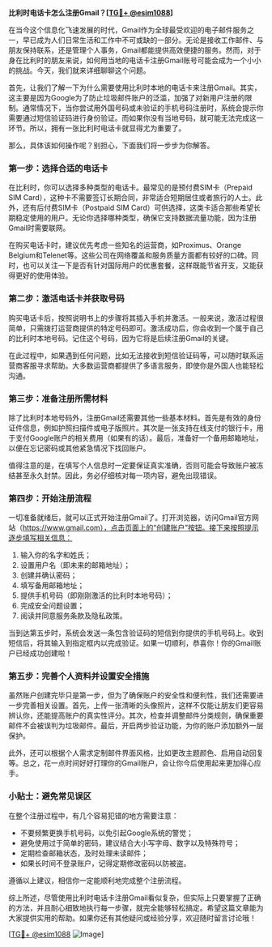 **比利时电话卡怎么注册Gmail？[[TG💪+ @esim1088](https://t.me/s/esim1088)]**

在当今这个信息化飞速发展的时代，Gmail作为全球最受欢迎的电子邮件服务之一，早已成为人们日常生活和工作中不可或缺的一部分。无论是接收工作邮件、与朋友保持联系，还是管理个人事务，Gmail都能提供高效便捷的服务。然而，对于身在比利时的朋友来说，如何用当地的电话卡注册Gmail账号可能会成为一个小小的挑战。今天，我们就来详细聊聊这个问题。

首先，让我们了解一下为什么需要使用比利时本地的电话卡来注册Gmail。其实，这主要是因为Google为了防止垃圾邮件账户的泛滥，加强了对新用户注册的限制。通常情况下，当你尝试用外国号码或未验证的手机号码注册时，系统会提示你需要通过短信验证码进行身份验证。而如果你没有当地号码，就可能无法完成这一环节。所以，拥有一张比利时电话卡就显得尤为重要了。

那么，具体该如何操作呢？别担心，下面我们将一步步为你解答。

### 第一步：选择合适的电话卡

在比利时，你可以选择多种类型的电话卡。最常见的是预付费SIM卡（Prepaid SIM Card），这种卡不需要签订长期合同，非常适合短期居住或者旅行的人士。此外，还有后付费SIM卡（Postpaid SIM Card）可供选择，这类卡适合那些希望长期稳定使用的用户。无论你选择哪种类型，确保它支持数据流量功能，因为注册Gmail时需要联网。

在购买电话卡时，建议优先考虑一些知名的运营商，如Proximus、Orange Belgium和Telenet等。这些公司在网络覆盖和服务质量方面都有较好的口碑。同时，也可以关注一下是否有针对国际用户的优惠套餐，这样既能节省开支，又能获得更好的使用体验。

### 第二步：激活电话卡并获取号码

购买电话卡后，按照说明书上的步骤将其插入手机并激活。一般来说，激活过程很简单，只需拨打运营商提供的特定号码即可。激活成功后，你会收到一个属于自己的比利时本地号码。记住这个号码，因为它将是后续注册Gmail的关键。

在此过程中，如果遇到任何问题，比如无法接收到短信验证码等，可以随时联系运营商客服寻求帮助。大多数运营商都提供了多语言服务，即使你是外国人也能轻松沟通。

### 第三步：准备注册所需材料

除了比利时本地号码外，注册Gmail还需要其他一些基本材料。首先是有效的身份证件信息，例如护照扫描件或电子版照片。其次是一张支持在线支付的银行卡，用于支付Google账户的相关费用（如果有的话）。最后，准备好一个备用邮箱地址，以便在忘记密码或其他紧急情况下找回账户。

值得注意的是，在填写个人信息时一定要保证真实准确，否则可能会导致账户被冻结甚至永久封禁。因此，务必仔细核对每一项内容，避免出现错误。

### 第四步：开始注册流程

一切准备就绪后，就可以正式开始注册Gmail了。打开浏览器，访问Gmail官方网站（https://www.gmail.com），点击页面上的“创建账户”按钮。接下来按照提示逐步填写相关信息：

1. 输入你的名字和姓氏；
2. 设置用户名（即未来的邮箱地址）；
3. 创建并确认密码；
4. 填写备用邮箱地址；
5. 提供手机号码（即刚刚激活的比利时本地号码）；
6. 完成安全问题设置；
7. 阅读并同意服务条款及隐私政策。

当到达第五步时，系统会发送一条包含验证码的短信到你提供的手机号码上。收到短信后，将其输入到指定框内以完成验证。如果一切顺利，恭喜你！你的Gmail账户已经成功创建啦！

### 第五步：完善个人资料并设置安全措施

虽然账户创建完毕只是第一步，但为了确保账户的安全性和便利性，我们还需要进一步完善相关设置。首先，上传一张清晰的头像照片，这样不仅能让朋友们更容易辨认你，还能提高账户的真实性评分。其次，检查并调整邮件分类规则，确保重要邮件不会被误判为垃圾邮件。最后，开启两步验证功能，为你的账户添加额外一层保护。

此外，还可以根据个人需求定制邮件界面风格，比如更改主题颜色、启用自动回复等。总之，花一点时间好好打理你的Gmail账户，会让你今后使用起来更加得心应手。

### 小贴士：避免常见误区

在整个注册过程中，有几个容易犯错的地方需要注意：

- 不要频繁更换手机号码，以免引起Google系统的警觉；
- 避免使用过于简单的密码，建议结合大小写字母、数字以及特殊符号；
- 定期检查邮箱状态，及时处理未读邮件；
- 如果长时间不登录账户，记得定期修改密码以防被盗。

遵循以上建议，相信你一定能顺利地完成整个注册流程。

综上所述，尽管使用比利时电话卡注册Gmail看似复杂，但实际上只要掌握了正确的方法，并且耐心细致地执行每一步骤，就完全能够轻松搞定。希望这篇文章能为大家提供实用的帮助。如果你还有其他疑问或经验分享，欢迎随时留言讨论哦！

[[TG💪+ @esim1088](https://t.me/s/esim1088) ![Image](https://i.postimg.cc/4NQfJmqS/Snipaste-2025-05-13-00-14-12.png)]